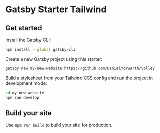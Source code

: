 # Gatsby Starter Tailwind

## Get started

Install the Gatsby CLI:

```sh
npm install --global gatsby-cli
```

Create a new Gatsby project using this starter:

```sh
gatsby new my-new-website https://github.com/DanielYorwarth/volley
```

Build a stylesheet from your Tailwind CSS config and run the project in development mode:

```sh
cd my-new-website
npm run develop
```

## Build your site

Use `npm run build` to build your site for production.

